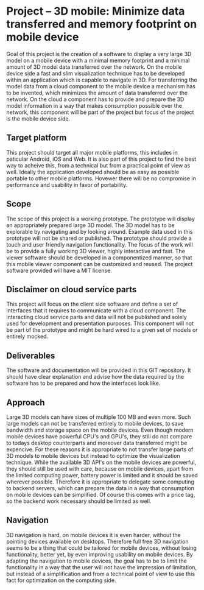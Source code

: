 Project – 3D mobile: Minimize data transferred and memory footprint on mobile device
====================================================================================
Goal of this project is the creation of a software to display a very large 3D model on a mobile device with a minimal memory footprint and a minimal amount of 3D model data transferred over the network. On the mobile device side a fast and slim visualization technique has to be developed within an application which is capable to navigate in 3D. For transferring the model data from a cloud component to the mobile device a mechanism has to be invented, which minimizes the amount of data transferred over the network. On the cloud a component has to provide and prepare the 3D model information in a way that makes consumption possible over the network, this component will be part of the project but focus of the project is the mobile device side.

Target platform
---------------
This project should target all major mobile platforms, this includes in paticular Android, iOS and Web. It is also part of this project to find the best way to acheive this, from a technical but from a practical point of view as well. Ideally the application developed should be as easy as possible portable to other mobile platforms. Hovewer there will be no compromise in performance and usability in favor of portability. 

Scope
-----
The scope of this project is a working prototype. The prototype will display an appropriately prepared large 3D model. The 3D model has to be explorable by navigating and by looking around. Example data used in this prototype will not be shared or published. The prototype should provide a touch and user friendly navigation functionality. The focus of the work will be to provide a fully working 3D viewer, highly interactive and fast. The viewer software should be developed in a componentized  manner, so that this mobile viewer component can be customized and reused. The project software provided will have a MIT license.

Disclaimer on cloud service parts
---------------------------------
This project will focus on the client side software and define a set of interfaces that it requires to communicate with a cloud component. The interacting cloud service parts and data will not be published and solely used for development and presentation purposes. This component will not be part of the prototype and might be hard wired to a given set of models or entirely mocked.

Deliverables
------------
The software and documentation will be provided in this GIT repository. It should have clear explanation and advise how the data required by the software has to be prepared and how the interfaces look like.

Approach
--------
Large 3D models can have sizes of multiple 100 MB and even more. Such large models can not be transferred entirely to mobile devices, to save bandwidth and storage space on the mobile devices. Even though modern mobile devices have powerful CPU's and GPU's, they  still do not compare to todays desktop counterparts and moreover data transferred might be expencive. For these reasons it is appropriate to not transfer large parts of 3D models to mobile devices but instead to optimize the visualization technique. While the available 3D API's on the mobile devices are powerful, they should still be used with care, because on mobile devices, apart from the limited computing power, battery power is limited and it should be saved wherever possible. Therefore it is appropriate to delegate some computing to backend servers, which can prepare the data in a way that consumption on mobile devices can be simplified. Of course this comes with a price tag, so the backend work necessary should be limited as well.

Navigation
----------
3D navigation is hard, on mobile devices it is even harder, without the pointing devices available on desktops. Therefore full free 3D navigation seems to be a thing that could be tailored for mobile devices, without losing functionality, better yet, by even improving usability on mobile devices. By adapting the navigation to mobile devices, the goal has to be to limit the functionality in a way that the user will not have the impression of limitation, but instead of a simplification and from a technical point of view to use this fact for optimization on the computing side.
